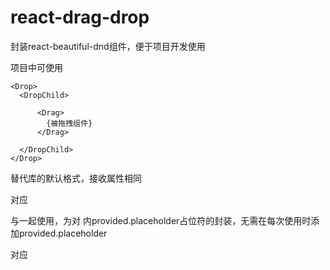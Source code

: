 # react-drag-drop
封装react-beautiful-dnd组件，便于项目开发使用

项目中可使用

	<Drop>
      <DropChild>
 
          <Drag>
            {被拖拽组件}
          </Drag>
          
      </DropChild>
    </Drop>
    
    
替代库的默认格式，接收属性相同

<Drop> 对应 <Droppable>

<DropChild> 与<Drop>一起使用，为对 <Droppable> 内provided.placeholder占位符的封装，无需在每次使用时添加provided.placeholder

<Drag>对应<Draggable>

